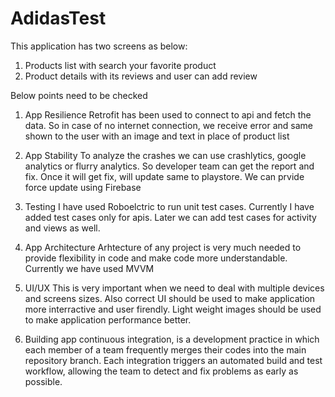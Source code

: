 # AdidasTest

This application has two screens as below:

1) Products list with search your favorite product
2) Product details with its reviews and user can add review

Below points need to be checked

1) App Resilience
Retrofit has been used to connect to api and fetch the data. So in case of no internet connection, we receive error and same shown to the user with an image and text in place of product list

2) App Stability
To analyze the crashes we can use crashlytics, google analytics or flurry analytics. So developer team can get the report and fix. Once it will get fix, will update same to playstore. We can prvide force update using Firebase

3) Testing
I have used Roboelctric to run unit test cases. Currently I have added test cases only for apis. Later we can add test cases for activity and views as well.

4) App Architecture
Arhtecture of any project is very much needed to provide flexibility in code and make code more understandable. Currently we have used MVVM 

5) UI/UX
This is very important when we need to deal with multiple devices and screens sizes. Also correct UI should be used to make application more interractive and user firendly. Light weight images should be used to make application performance better.

6) Building app
continuous integration, is a development practice in which each member of a team frequently merges their codes into the main repository branch. Each integration triggers an automated build and test workflow, allowing the team to detect and fix problems as early as possible.

